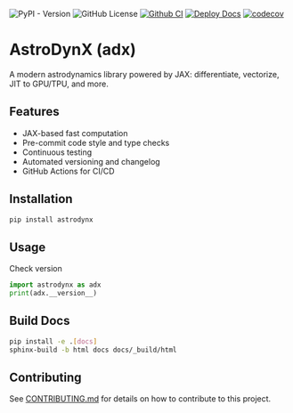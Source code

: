 ![PyPI - Version](https://img.shields.io/pypi/v/astrodynx)
![GitHub License](https://img.shields.io/github/license/adxorg/astrodynx)
[![Github CI](https://github.com/adxorg/astrodynx/actions/workflows/ci.yml/badge.svg)](https://github.com/adxorg/astrodynx/actions/workflows/ci.yml)
[![Deploy Docs](https://github.com/adxorg/astrodynx/actions/workflows/docs.yml/badge.svg)](https://github.com/adxorg/astrodynx/actions/workflows/docs.yml)
[![codecov](https://codecov.io/gh/adxorg/astrodynx/graph/badge.svg?token=azxgWzPIIU)](https://codecov.io/gh/adxorg/astrodynx)


# AstroDynX (adx)

A modern astrodynamics library powered by JAX: differentiate, vectorize, JIT to GPU/TPU, and more.

## Features
- JAX-based fast computation
- Pre-commit code style and type checks
- Continuous testing
- Automated versioning and changelog
- GitHub Actions for CI/CD

## Installation
```bash
pip install astrodynx
```

## Usage
Check version
```python
import astrodynx as adx
print(adx.__version__)
```

## Build Docs
```bash
pip install -e .[docs]
sphinx-build -b html docs docs/_build/html
```

## Contributing
See [CONTRIBUTING.md](CONTRIBUTING.md) for details on how to contribute to this project.
